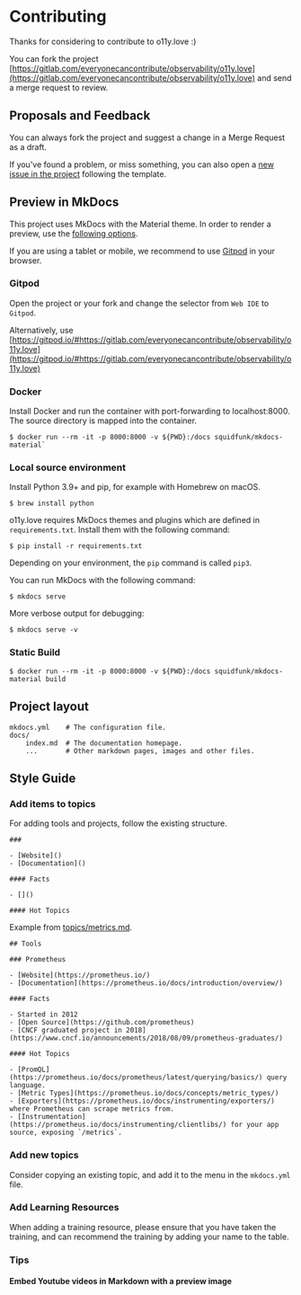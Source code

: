 
# Contributing

Thanks for considering to contribute to o11y.love :)

You can fork the project [https://gitlab.com/everyonecancontribute/observability/o11y.love](https://gitlab.com/everyonecancontribute/observability/o11y.love) and send a merge request to review.

## Proposals and Feedback

You can always fork the project and suggest a change in a Merge Request as a draft. 

If you've found a problem, or miss something, you can also open a [new issue in the project](https://gitlab.com/everyonecancontribute/observability/o11y.love/-/issues/new?issuable_template=default) following the template.


## Preview in MkDocs

This project uses MkDocs with the Material theme. In order to render a preview, use the [following options](https://squidfunk.github.io/mkdocs-material/creating-your-site/#previewing-as-you-write).

If you are using a tablet or mobile, we recommend to use [Gitpod](#gitpod) in your browser.

### Gitpod

Open the project or your fork and change the selector from `Web IDE` to `Gitpod`.

Alternatively, use [https://gitpod.io/#https://gitlab.com/everyonecancontribute/observability/o11y.love](https://gitpod.io/#https://gitlab.com/everyonecancontribute/observability/o11y.love)

### Docker

Install Docker and run the container with port-forwarding to localhost:8000. The source directory is mapped into the container.

```
$ docker run --rm -it -p 8000:8000 -v ${PWD}:/docs squidfunk/mkdocs-material`
```

### Local source environment

Install Python 3.9+ and pip, for example with Homebrew on macOS.

```
$ brew install python
```

o11y.love requires MkDocs themes and plugins which are defined in `requirements.txt`. Install them with the following command:

```
$ pip install -r requirements.txt
```

Depending on your environment, the `pip` command is called `pip3`.

You can run MkDocs with the following command:

```
$ mkdocs serve
```

More verbose output for debugging:

```
$ mkdocs serve -v
```


### Static Build

```shell
$ docker run --rm -it -p 8000:8000 -v ${PWD}:/docs squidfunk/mkdocs-material build
```

## Project layout

    mkdocs.yml    # The configuration file.
    docs/
        index.md  # The documentation homepage.
        ...       # Other markdown pages, images and other files.

## Style Guide

### Add items to topics 

For adding tools and projects, follow the existing structure.

```
### 

- [Website]()
- [Documentation]()

#### Facts

- []()

#### Hot Topics 
```

Example from [topics/metrics.md](topics/metrics.md).

```
## Tools

### Prometheus 

- [Website](https://prometheus.io/)
- [Documentation](https://prometheus.io/docs/introduction/overview/)

#### Facts

- Started in 2012
- [Open Source](https://github.com/prometheus)
- [CNCF graduated project in 2018](https://www.cncf.io/announcements/2018/08/09/prometheus-graduates/)

#### Hot Topics 

- [PromQL](https://prometheus.io/docs/prometheus/latest/querying/basics/) query language.
- [Metric Types](https://prometheus.io/docs/concepts/metric_types/)
- [Exporters](https://prometheus.io/docs/instrumenting/exporters/) where Prometheus can scrape metrics from.
- [Instrumentation](https://prometheus.io/docs/instrumenting/clientlibs/) for your app source, exposing `/metrics`. 
```

### Add new topics

Consider copying an existing topic, and add it to the menu in the `mkdocs.yml` file. 

### Add Learning Resources

When adding a training resource, please ensure that you have taken the training, and can recommend the training by adding your name to the table. 

### Tips

#### Embed Youtube videos in Markdown with a preview image
